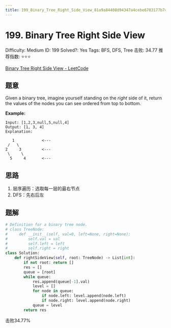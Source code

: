 ```yaml
---
title: 199_Binary_Tree_Right_Side_View_81a9a84408d94347a4cebe6783177b74
---
```


# 199. Binary Tree Right Side View

Difficulty: Medium
ID: 199
Solved?: Yes
Tags: BFS, DFS, Tree
击败: 34.77
推荐指数: ⭐⭐⭐

[Binary Tree Right Side View - LeetCode](https://leetcode.com/problems/binary-tree-right-side-view/)

## 题意

Given a binary tree, imagine yourself standing on the *right* side of it, return the values of the nodes you can see ordered from top to bottom.

**Example:**

```
Input: [1,2,3,null,5,null,4]
Output: [1, 3, 4]
Explanation:

   1            <---
 /   \
2     3         <---
 \     \
  5     4       <---

```

## 思路

1. 层序遍历：选取每一层的最右节点
2. DFS：先右后左

## 题解

```python
# Definition for a binary tree node.
# class TreeNode:
#     def __init__(self, val=0, left=None, right=None):
#         self.val = val
#         self.left = left
#         self.right = right
class Solution:
    def rightSideView(self, root: TreeNode) -> List[int]:
        if not root: return []
        res = []
        queue = [root]
        while queue:
            res.append(queue[-1].val)
            level = []
            for node in queue:
                if node.left: level.append(node.left)
                if node.right: level.append(node.right)
            queue = level
        return res
```

击败34.77%